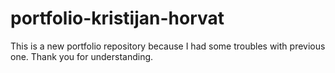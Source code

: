 # portfolio-kristijan-horvat
 This is a new portfolio repository because I had some troubles with previous one. Thank you for understanding. 
